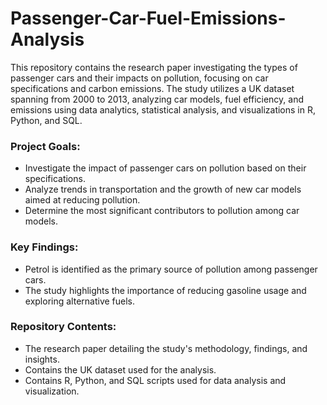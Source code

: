 # Passenger-Car-Fuel-Emissions-Analysis
This repository contains the research paper investigating the types of passenger cars and their impacts on pollution, focusing on car specifications and carbon emissions. The study utilizes a UK dataset spanning from 2000 to 2013, analyzing car models, fuel efficiency, and emissions using data analytics, statistical analysis, and visualizations in R, Python, and SQL.

### Project Goals:
- Investigate the impact of passenger cars on pollution based on their specifications.
- Analyze trends in transportation and the growth of new car models aimed at reducing pollution.
- Determine the most significant contributors to pollution among car models.

### Key Findings:
- Petrol is identified as the primary source of pollution among passenger cars.
- The study highlights the importance of reducing gasoline usage and exploring alternative fuels.

### Repository Contents:
- The research paper detailing the study's methodology, findings, and insights.
- Contains the UK dataset used for the analysis.
- Contains R, Python, and SQL scripts used for data analysis and visualization.
